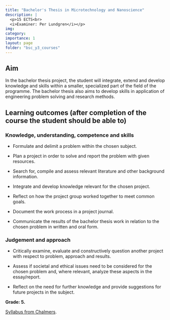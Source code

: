 ```yaml
---
title: "Bachelor's Thesis in Microtechnology and Nanoscience"
description: |
  <p>15 ECTS<br>
  <i>Examiner: Per Lundgren</i></p>
img:
category: 
importance: 1
layout: page
folder: "bsc_y3_courses"
---
```


## Aim

In the bachelor thesis project, the student will integrate, extend and develop knowledge and skills within a smaller, specialized part of the field of the programme. The bachelor thesis also aims to develop skills in application of engineering problem solving and research methods.

## Learning outcomes (after completion of the course the student should be able to)

### Knowledge, understanding, competence and skills

- Formulate and delimit a problem within the chosen subject.

- Plan a project in order to solve and report the problem with given resources.

- Search for, compile and assess relevant literature and other background information.

- Integrate and develop knowledge relevant for the chosen project.

- Reflect on how the project group worked together to meet common goals.

- Document the work process in a project journal.

- Communicate the results of the bachelor thesis work in relation to the chosen problem in written and oral form.

### Judgement and approach

- Critically examine, evaluate and constructively question another project with respect to problem, approach and results.

- Assess if societal and ethical issues need to be considered for the chosen problem and, where relevant, analyze these aspects in the essay/report.

- Reflect on the need for further knowledge and provide suggestions for future projects in the subject.

**Grade: 5.**

[Syllabus from Chalmers](https://www.chalmers.se/en/education/your-studies/find-course-and-programme-syllabi/course-syllabus/MCCX11/?acYear=2022%2F2023).
